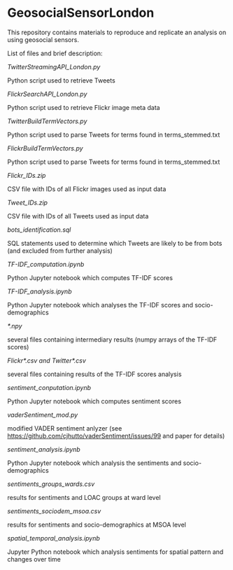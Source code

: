 # GeosocialSensorLondon

This repository contains materials to reproduce and replicate an analysis on using geosocial sensors. 

List of files and brief description:

*TwitterStreamingAPI_London.py*

Python script used to retrieve Tweets

*FlickrSearchAPI_London.py*

Python script used to retrieve Flickr image meta data

*TwitterBuildTermVectors.py*

Python script used to parse Tweets for terms found in terms_stemmed.txt

*FlickrBuildTermVectors.py*

Python script used to parse Tweets for terms found in terms_stemmed.txt

*Flickr_IDs.zip*

CSV file with IDs of all Flickr images used as input data

*Tweet_IDs.zip*

CSV file with IDs of all Tweets used as input data

*bots_identification.sql*

SQL statements used to determine which Tweets are likely to be from bots (and excluded from further analysis)

*TF-IDF_computation.ipynb*

Python Jupyter notebook which computes TF-IDF scores

*TF-IDF_analysis.ipynb*

Python Jupyter notebook which analyses the TF-IDF scores and socio-demographics

*\*.npy*

several files containing intermediary results (numpy arrays of the TF-IDF scores)

*Flickr\*.csv and Twitter\*.csv*

several files containing results of the TF-IDF scores analysis

*sentiment_conputation.ipynb*

Python Jupyter notebook which computes sentiment scores

*vaderSentiment_mod.py*

modified VADER sentiment anlyzer (see https://github.com/cjhutto/vaderSentiment/issues/99 and paper for details)

*sentiment_analysis.ipynb*

Python Jupyter notebook which analysis the sentiments and socio-demographics

*sentiments_groups_wards.csv*

results for sentiments and LOAC groups at ward level

*sentiments_sociodem_msoa.csv*

results for sentiments and socio-demographics at MSOA level

*spatial_temporal_analysis.ipynb*

Jupyter Python notebook which analysis sentiments for spatial pattern and changes over time

